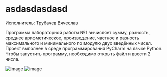 # asdasdasdasd
Исполнитель: Трубачев Вячеслав 

Программа лабораторной работы №1 вычисляет сумму, разность, среднее арифметическое, произведение, частное и разность максимального и минимального по модулю двух введённых чисел. Проект выполнен в среде программирования PyCharm на языке Python. Чтобы запустить программу, необходимо открыть файл и ввести 2 числа.

![image](https://github.com/syavadd/asdasdasdasd/assets/92040764/dd741a52-e194-4ffe-81a6-26845e77bf02)
![image](https://github.com/syavadd/asdasdasdasd/assets/92040764/c88fcd17-ee39-43bc-94a3-a2c40494f975)
